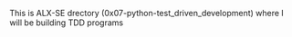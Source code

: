 This is ALX-SE drectory (0x07-python-test_driven_development) where I will be building TDD programs
